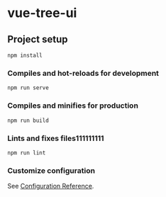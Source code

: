 # vue-tree-ui

## Project setup
```
npm install
```

### Compiles and hot-reloads for development
```
npm run serve
```

### Compiles and minifies for production
```
npm run build
```

### Lints and fixes files111111111
```
npm run lint
```

### Customize configuration
See [Configuration Reference](https://cli.vuejs.org/config/).
